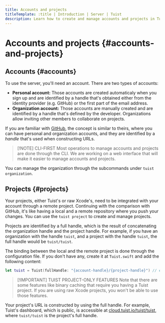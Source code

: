```yaml
---
title: Accounts and projects
titleTemplate: :title | Introduction | Server | Tuist
description: Learn how to create and manage accounts and projects in Tuist.
---
```


# Accounts and projects {#accounts-and-projects}

## Accounts {#accounts}

To use the server, you'll need an account. There are two types of accounts:

- **Personal account:** Those accounts are created automaticaly when you sign up and are identified by a handle that's obtained either from the identity provider (e.g. GitHub) or the first part of the email address.
- **Organization account:** Those accounts are manually created and are identified by a handle that's defined by the developer. Organizations allow inviting other members to collaborate on projects.

If you are familiar with [GitHub](https://github.com), the concept is similar to theirs, where you can have personal and organization accounts, and they are identified by a _handle_ that's used when constructing URLs.

> [!NOTE] CLI-FIRST
> Most operations to manage accounts and projects are done through the CLI. We are working on a web interface that will make it easier to manage accounts and projects.

You can manage the organization through the subcommands under <LocalizedLink href="/cli/organization">`tuist organization`</LocalizedLink>.

## Projects {#projects}

Your projects, either Tuist's or raw Xcode's, need to be integrated with your account through a remote project. Continuing with the comparison with GitHub, it's like having a local and a remote repository where you push your changes. You can use the <LocalizedLink href="/cli/project">`tuist project`</LocalizedLink> to create and manage projects.

Projects are identified by a full handle, which is the result of concatenating the organization handle and the project handle. For example, if you have an organization with the handle `tuist`, and a project with the handle `tuist`, the full handle would be `tuist/tuist`.

The binding between the local and the remote project is done through the configuration file. If you don't have any, create it at `Tuist.swift` and add the following content:

```swift
let tuist = Tuist(fullHandle: "{account-handle}/{project-handle}") // e.g. tuist/tuist
```

> [!IMPORTANT] TUIST PROJECT-ONLY FEATURES
> Note that there are some features like <LocalizedLink href="/guides/develop/build/cache">binary caching</LocalizedLink> that require you having a Tuist project. If you are using raw Xcode projects, you won't be able to use those features.

Your project's URL is constructed by using the full handle. For example, Tuist's dashboard, which is public, is accessible at [cloud.tuist.io/tuist/tuist](https://cloud.tuist.io/tuist/tuist), where `tuist/tuist` is the project's full handle.
